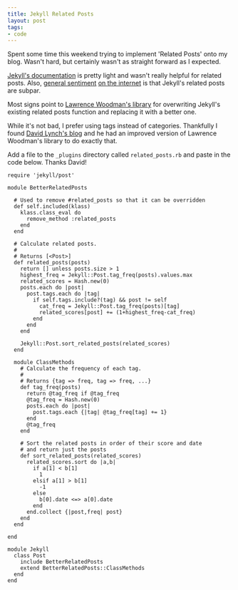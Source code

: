 ```yaml
---
title: Jekyll Related Posts
layout: post
tags:
- code
---
```


Spent some time this weekend trying to implement 'Related Posts' onto my blog. Wasn't hard, but certainly wasn't as straight forward as I expected.

[Jekyll's documentation](http://jekyllrb.com/docs/configuration/) is pretty light and wasn't really helpful for related posts. Also, [general sentiment](http://charliepark.org/tags-in-jekyll/) [on the internet](http://techtinkering.com/2011/08/17/improving-related-posts-on-jekyll/) is that Jekyll's related posts are subpar.

Most signs point to [Lawrence Woodman's library](https://github.com/LawrenceWoodman/related_posts-jekyll_plugin) for overwriting Jekyll's existing related posts function and replacing it with a better one. 

While it's not bad, I prefer using tags instead of categories. Thankfully I found [David Lynch's blog](http://davidlynch.org/blog/2011/10/jekyll/) and he had an improved version of Lawrence Woodman's library to do exactly that. 

Add a file to the ```_plugins``` directory called ```related_posts.rb``` and paste in the code below. Thanks David!

```
require 'jekyll/post'

module BetterRelatedPosts

  # Used to remove #related_posts so that it can be overridden
  def self.included(klass)
    klass.class_eval do
      remove_method :related_posts
    end
  end

  # Calculate related posts.
  #
  # Returns [<Post>]
  def related_posts(posts)
    return [] unless posts.size > 1
    highest_freq = Jekyll::Post.tag_freq(posts).values.max
    related_scores = Hash.new(0)
    posts.each do |post|
      post.tags.each do |tag|
        if self.tags.include?(tag) && post != self
          cat_freq = Jekyll::Post.tag_freq(posts)[tag]
          related_scores[post] += (1+highest_freq-cat_freq)
        end
      end
    end

    Jekyll::Post.sort_related_posts(related_scores)
  end

  module ClassMethods
    # Calculate the frequency of each tag.
    #
    # Returns {tag => freq, tag => freq, ...}
    def tag_freq(posts)
      return @tag_freq if @tag_freq
      @tag_freq = Hash.new(0)
      posts.each do |post|
        post.tags.each {|tag| @tag_freq[tag] += 1}
      end
      @tag_freq
    end

    # Sort the related posts in order of their score and date
    # and return just the posts
    def sort_related_posts(related_scores)
      related_scores.sort do |a,b|
        if a[1] < b[1]
          1
        elsif a[1] > b[1]
          -1
        else
          b[0].date <=> a[0].date
        end
      end.collect {|post,freq| post}
    end
  end

end

module Jekyll
  class Post
    include BetterRelatedPosts
    extend BetterRelatedPosts::ClassMethods
  end
end
```